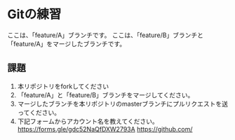 # Gitの練習

ここは、「feature/A」ブランチです。
ここは、「feature/B」ブランチと「feature/A」をマージしたブランチです。
## 課題
1. 本リポジトリをforkしてください
2. 「feature/A」と「feature/B」ブランチをマージしてください。
3. マージしたブランチを本リポジトリのmasterブランチにプルリクエストを送ってください。
2. 下記フォームからアカウント名を教えてください。
https://forms.gle/gdc52NaQfDXW2793A
https://github.com/